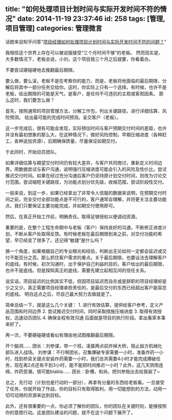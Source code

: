 title: "如何处理项目计划时间与实际开发时间不符的情况"
date: 2014-11-19 23:37:46
id: 258
tags: [管理, 项目管理]
categories: 管理微言
---

话题来自知乎问答“[项目经理如何处理项目计划时间与实际开发时间不符的问题？](http://www.zhihu.com/question/23940150/answer/26149761)”

我相信这个世界上存在可以被说服接受“三个月时间不够”的老板。
然而现实是，大多数情况下，老板会说，小刘，这个项目我三个月之后就要，你看着办。

不要尝试硬碰硬地去推翻最后期限。

要么做，要么滚，老板不是在考察你的能力，而是，老板将他面临的最后期限，分解后将其中一部分任务交给你。这时，你实际上只有一个选择。有时候，也许不是老板，给出期限的可能是天气，是客户，是任何不可违抗的主观或客观因素。
那么这时，我们要怎么做？

首先，按照通常的项目管理方法，分解工作包，列出关键路径，进行详细估算、风险预测。
给出最可能的完成时间预测。呈交客户（老板）。

这一步完成后，很有可能会发现，实际预估时间与客户预期交付时间的差距，也许并没有最初想象的那么大，在这种情况下，做好风险控制，早期压缩进度（各种赶工，各种追加资源），后期确保质量，尽量保证如期交付。

于此同时，开始动员团队。

如果详细估算与期望交付时间仍有较大差异，与客户共同商讨，重新定义时间边界。用数据尝试与客户沟通，说明强行压缩进度可能会引入的风险及性价比。尝试推迟交付时间。如果在经过充分沟通后客户仍坚持原计划交付时间，则改为讨论交付范围。尝试缩短关键路径，为功能点划分优先级，收缩范围，尝试阶段性交付。

一般来说，到这一步，如果已经拿出了非常令人信服的数据来说明，在预期交付时间之前，完全交付全部功能点是不可行的，客户通常会理解，并将更关注主要功能点。我们只要保证主要功能完成，并如期交付使用即可。

然后，在真正开始工作前，明确责任。取得足够授权以便调动资源。

重要的是，在整个工程生命期中与老板（客户）保持良好的沟通，不断修正进度计划，不断从客户处取得反馈。有时候老板在最后期限到来之前，对交付功能的希望，早已经变了很多了。还记得“敏捷”是什么吗？

换一个角度，如果根据自己的专业眼光和经验，判断出无论如何一定都会延迟或交付不能百分之百。那么抓住客户需求的重点。关于最后期限，也要设法去理解客户的底线。有时候，初次沟通时，出于保护自己利益的目的，客户给出的最后期限，也许不是底线。但是探知真正的底线，需要先建立起相互间的信任关系。

说实话，项目延迟的比例其实不低，但因项目延迟而自杀或是辞职的项目经理却是少之又少。真正需要项目经理承担责任的，是最后交付的东西已经超出客户能容忍的底线。
明白这点之后，尽自己最大努力去做就是了。

简单总结一下，就是这么几个关键：
1\. 进行有效估算，提供给客户参考，定义产品范围和时间边界
2\. 尝试推迟交付时间，同时采取措施压缩进度
3\. 取得有效授权，迅速动员团队
4\. 确保全程有效沟通
后面就是项目的执行阶段。拿出看家本事来好了。

再一次，不要硬碰硬或看似有理由地试图推翻最后期限。

开个脑洞……
团长：刘参谋，带一个班，凌晨两点前炸掉大桥，阻止敌方机械化部队进入战场。
刘参谋：不行啊团长，召集爆破专家需要一小时，准备炸药一小时，找到桥梁关键点安装炸药需要一小时，我们总共需要4小时才能完成爆破任务，现在离2点还有不到3小时，能不能把时间推迟一小时？此外，这几天阴雨连绵，炸药受潮，很可能blabla……
团长：卧槽，和尚，把刘参拖出去给我毙了~

总之，先行动（计划也是行动的一部分），再拿有分量的东西给老板看。一旦接受了任务，你就开始了作战，你的目标只有取得胜利，用一切能想到的方法，动用一切可动用的资源来达到目标。

此外，还有很重要的一点，你必须了解你的团队，你的团队在关键时刻，能够按照你的意图行动。这是团队建设的问题，就不在这个问题下展开了。